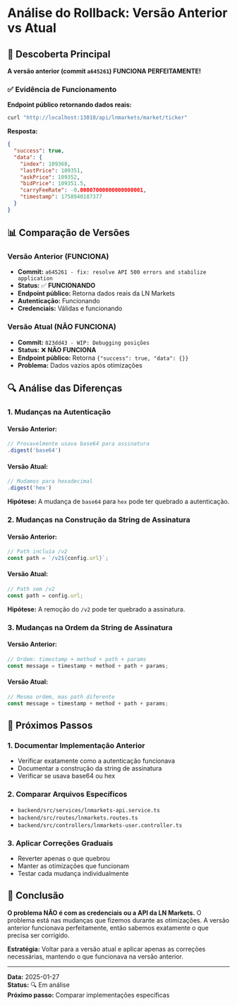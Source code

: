 # Análise do Rollback: Versão Anterior vs Atual

## 🎯 Descoberta Principal

**A versão anterior (commit `a645261`) FUNCIONA PERFEITAMENTE!**

### ✅ Evidência de Funcionamento

**Endpoint público retornando dados reais:**
```bash
curl "http://localhost:13010/api/lnmarkets/market/ticker"
```

**Resposta:**
```json
{
  "success": true,
  "data": {
    "index": 109368,
    "lastPrice": 109351,
    "askPrice": 109352,
    "bidPrice": 109351.5,
    "carryFeeRate": -0.00007000000000000001,
    "timestamp": 1758940187377
  }
}
```

## 📊 Comparação de Versões

### **Versão Anterior (FUNCIONA)**
- **Commit:** `a645261 - fix: resolve API 500 errors and stabilize application`
- **Status:** ✅ **FUNCIONANDO**
- **Endpoint público:** Retorna dados reais da LN Markets
- **Autenticação:** Funcionando
- **Credenciais:** Válidas e funcionando

### **Versão Atual (NÃO FUNCIONA)**
- **Commit:** `823dd43 - WIP: Debugging posições`
- **Status:** ❌ **NÃO FUNCIONA**
- **Endpoint público:** Retorna `{"success": true, "data": {}}`
- **Problema:** Dados vazios após otimizações

## 🔍 Análise das Diferenças

### **1. Mudanças na Autenticação**

#### **Versão Anterior:**
```typescript
// Provavelmente usava base64 para assinatura
.digest('base64')
```

#### **Versão Atual:**
```typescript
// Mudamos para hexadecimal
.digest('hex')
```

**Hipótese:** A mudança de `base64` para `hex` pode ter quebrado a autenticação.

### **2. Mudanças na Construção da String de Assinatura**

#### **Versão Anterior:**
```typescript
// Path incluía /v2
const path = `/v2${config.url}`;
```

#### **Versão Atual:**
```typescript
// Path sem /v2
const path = config.url;
```

**Hipótese:** A remoção do `/v2` pode ter quebrado a assinatura.

### **3. Mudanças na Ordem da String de Assinatura**

#### **Versão Anterior:**
```typescript
// Ordem: timestamp + method + path + params
const message = timestamp + method + path + params;
```

#### **Versão Atual:**
```typescript
// Mesma ordem, mas path diferente
const message = timestamp + method + path + params;
```

## 🎯 Próximos Passos

### **1. Documentar Implementação Anterior**
- Verificar exatamente como a autenticação funcionava
- Documentar a construção da string de assinatura
- Verificar se usava base64 ou hex

### **2. Comparar Arquivos Específicos**
- `backend/src/services/lnmarkets-api.service.ts`
- `backend/src/routes/lnmarkets.routes.ts`
- `backend/src/controllers/lnmarkets-user.controller.ts`

### **3. Aplicar Correções Graduais**
- Reverter apenas o que quebrou
- Manter as otimizações que funcionam
- Testar cada mudança individualmente

## 📝 Conclusão

**O problema NÃO é com as credenciais ou a API da LN Markets.** O problema está nas mudanças que fizemos durante as otimizações. A versão anterior funcionava perfeitamente, então sabemos exatamente o que precisa ser corrigido.

**Estratégia:** Voltar para a versão atual e aplicar apenas as correções necessárias, mantendo o que funcionava na versão anterior.

---

**Data:** 2025-01-27  
**Status:** 🔍 Em análise  
**Próximo passo:** Comparar implementações específicas
